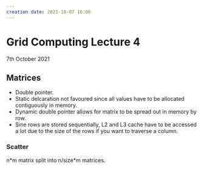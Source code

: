 ```yaml
---
creation date: 2021-10-07 16:06
---
```

#  Grid Computing Lecture 4
7th October 2021

## Matrices
- Double pointer.
- Static delcaration not favoured since all values have to be allocated contiguously in memory.
- Dynamic double pointer allows for matrix to be spread out in memory by row.
- Sine rows are stored sequentially, L2 and L3 cache have to be accessed a lot due to the size of the rows if you want to traverse a column.

### Scatter
n\*m matrix split into n/size\*m matrices.
